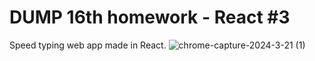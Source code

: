 # DUMP 16th homework - React #3

Speed typing web app made in React.
![chrome-capture-2024-3-21 (1)](https://github.com/lukasmiljic/Internship-16-SpeedType/assets/71632978/04e9b529-6a4a-4129-8ecd-37b6c93250ba)
